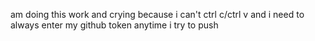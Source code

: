 am doing this work and crying because i can't ctrl c/ctrl v and i need to always enter my github token anytime i try to push
